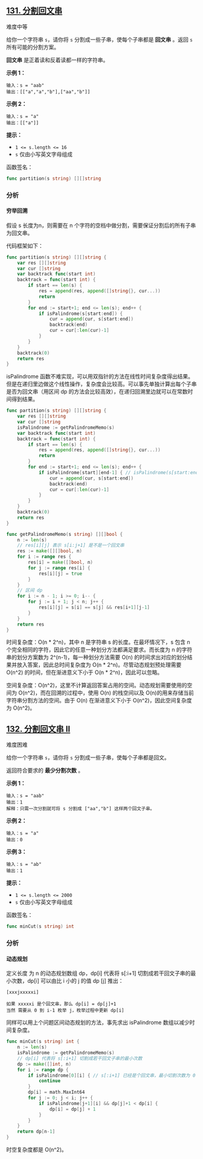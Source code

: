 ## [131. 分割回文串](https://leetcode-cn.com/problems/palindrome-partitioning/)

难度中等

给你一个字符串 `s`，请你将 `s` 分割成一些子串，使每个子串都是 **回文串** 。返回 `s` 所有可能的分割方案。

**回文串** 是正着读和反着读都一样的字符串。

**示例 1：**

```
输入：s = "aab"
输出：[["a","a","b"],["aa","b"]]
```

**示例 2：**

```
输入：s = "a"
输出：[["a"]]
```

**提示：**

- `1 <= s.length <= 16`
- `s` 仅由小写英文字母组成

函数签名：

```go
func partition(s string) [][]string
```

### 分析

#### 穷举回溯

假设 s 长度为n，则需要在 n 个字符的空档中做分割，需要保证分割后的所有子串为回文串。

代码框架如下：

```go
func partition(s string) [][]string {
	var res [][]string
	var cur []string
	var backtrack func(start int)
	backtrack = func(start int) {
		if start == len(s) {
			res = append(res, append([]string{}, cur...))
			return
		}
		for end := start+1; end <= len(s); end++ {
			if isPalindrome(s[start:end]) {
				cur = append(cur, s[start:end])
				backtrack(end)
				cur = cur[:len(cur)-1]
			}
		}
	}
	backtrack(0)
	return res
}
```

isPalindrome 函数不难实现，可以用双指针的方法在线性时间复杂度得出结果。但是在递归里边做这个线性操作，复杂度会比较高。可以事先单独计算出每个子串是否为回文串（用区间 dp 的方法会比较高效），在递归回溯里边就可以在常数时间得到结果。

```go
func partition(s string) [][]string {
	var res [][]string
	var cur []string
	isPalindrome := getPalindromeMemo(s)
	var backtrack func(start int)
	backtrack = func(start int) {
		if start == len(s) {
			res = append(res, append([]string{}, cur...))
			return
		}
		for end := start+1; end <= len(s); end++ {
			if isPalindrome[start][end-1] { // isPalindrome(s[start:end])
				cur = append(cur, s[start:end])
				backtrack(end)
				cur = cur[:len(cur)-1]
			}
		}
	}
	backtrack(0)
	return res
}

func getPalindromeMemo(s string) [][]bool {
	n := len(s)
	// res[i][j] 表示 s[i:j+1] 是不是一个回文串
	res := make([][]bool, n)
	for i := range res {
		res[i] = make([]bool, n)
		for j := range res[i] {
			res[i][j] = true
		}
	}
	// 区间 dp
	for i := n - 1; i >= 0; i-- {
		for j := i + 1; j < n; j++ {
			res[i][j] = s[i] == s[j] && res[i+1][j-1]
		}
	}
	return res
}
```

时间复杂度：O(n * 2^n)，其中 n 是字符串 s 的长度。在最坏情况下，s 包含 n 个完全相同的字符，因此它的任意一种划分方法都满足要求。而长度为 n 的字符串的划分方案数为 2^(n-1)，每一种划分方法需要 O(n) 的时间求出对应的划分结果并放入答案，因此总时间复杂度为 O(n * 2^n)。尽管动态规划预处理需要 O(n^2) 的时间，但在渐进意义下小于 O(n * 2^n)，因此可以忽略。

空间复杂度：O(n^2)，这里不计算返回答案占用的空间。动态规划需要使用的空间为 O(n^2)，而在回溯的过程中，使用 O(n) 的栈空间以及 O(n)的用来存储当前字符串分割方法的空间。由于 O(n) 在渐进意义下小于 O(n^2)，因此空间复杂度为 O(n^2)。

## [132. 分割回文串 II](https://leetcode-cn.com/problems/palindrome-partitioning-ii/)

难度困难

给你一个字符串 `s`，请你将 `s` 分割成一些子串，使每个子串都是回文。

返回符合要求的 **最少分割次数** 。

**示例 1：**

```
输入：s = "aab"
输出：1
解释：只需一次分割就可将 s 分割成 ["aa","b"] 这样两个回文子串。
```

**示例 2：**

```
输入：s = "a"
输出：0
```

**示例 3：**

```
输入：s = "ab"
输出：1
```

**提示：**

- `1 <= s.length <= 2000`
- `s` 仅由小写英文字母组成

函数签名：

```go
func minCut(s string) int
```

### 分析

#### 动态规划

定义长度 为 n 的动态规划数组 dp，dp[i] 代表将 s[:i+1] 切割成若干回文子串的最小次数，dp[i] 可以由比 i 小的 j 的值 dp [j] 推出：

```
[xxxjxxxxxi]

如果 xxxxxi 是个回文串，那么 dp[i] = dp[j]+1
当然 需要从 0 到 i-1 枚举 j，枚举过程中更新 dp[i]
```
同样可以用上个问题区间动态规划的方法，事先求出 isPalindrome 数组以减少时间复杂度。

```go
func minCut(s string) int {
	n := len(s)
	isPalindrome := getPalindromeMemo(s)
	// dp[i] 代表将 s[:i+1] 切割成若干回文子串的最小次数
	dp := make([]int, n)
	for i := range dp {
		if isPalindrome[0][i] { // s[:i+1] 已经是个回文串，最小切割次数为 0
			continue
		}
		dp[i] = math.MaxInt64
		for j := 0; j < i; j++ {
			if isPalindrome[j+1][i] && dp[j]+1 < dp[i] {
				dp[i] = dp[j] + 1
			}
		}
	}
	return dp[n-1]
}
```

时空复杂度都是 O(n^2)。

